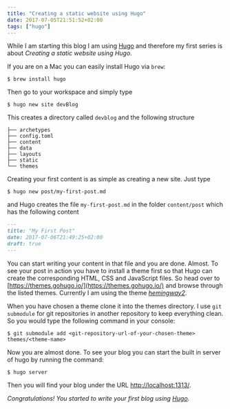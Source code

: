 ```yaml
---
title: "Creating a static website using Hugo"
date: 2017-07-05T21:51:52+02:00
tags: ["hugo"]
---
```


While I am starting this blog I am using [Hugo](https://gohugo.io/) and therefore my first series is about *Creating a static website using Hugo*.

If you are on a Mac you can easily install Hugo via `brew`:

```shell
$ brew install hugo
```

Then go to your workspace and simply type

```shell
$ hugo new site devBlog
```

This creates a directory called `devblog` and the following structure

```shell
├── archetypes
├── config.toml
├── content
├── data
├── layouts
├── static
└── themes
```

Creating your first content is as simple as creating a new site. Just type

```shell
$ hugo new post/my-first-post.md
```

and Hugo creates the file `my-first-post.md` in the folder `content/post` which has the following content

```markdown
---
title: "My First Post"
date: 2017-07-06T21:49:25+02:00
draft: true
---
```

You can start writing your content in that file and you are done. Almost. To see your post in action you have to install a theme first so that Hugo can create the corresponding HTML, CSS and JavaScript files. So head over to [https://themes.gohugo.io/](https://themes.gohugo.io/) and browse through the listed themes. Currently I am using the theme [*hemingway2*](https://themes.gohugo.io/hemingway2/).

When you have chosen a theme clone it into the themes directory. I use `git submodule` for git repositories in another repository to keep everything clean. So you would type the following command in your console:

```shell
$ git submodule add <git-repository-url-of-your-chosen-theme> themes/<theme-name>
```

Now you are almost done. To see your blog you can start the built in server of hugo by running the command:

```shell
$ hugo server
```

Then you will find your blog under the URL [http://localhost:1313/](http://localhost:1313/).

*Congratulations! You started to write your first blog using [Hugo](https://gohugo.io/).*
